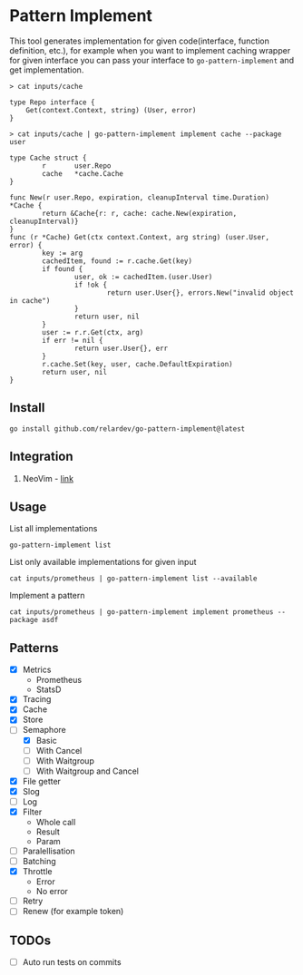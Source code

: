 # Pattern Implement

This tool generates implementation for given code(interface, function definition, etc.), for example when you want to implement caching wrapper for given interface you can pass your interface to `go-pattern-implement` and get implementation.

```
> cat inputs/cache

type Repo interface {
	Get(context.Context, string) (User, error)
}
```

```
> cat inputs/cache | go-pattern-implement implement cache --package user

type Cache struct {
        r       user.Repo
        cache   *cache.Cache
}

func New(r user.Repo, expiration, cleanupInterval time.Duration) *Cache {
        return &Cache{r: r, cache: cache.New(expiration, cleanupInterval)}
}
func (r *Cache) Get(ctx context.Context, arg string) (user.User, error) {
        key := arg
        cachedItem, found := r.cache.Get(key)
        if found {
                user, ok := cachedItem.(user.User)
                if !ok {
                        return user.User{}, errors.New("invalid object in cache")
                }
                return user, nil
        }
        user := r.r.Get(ctx, arg)
        if err != nil {
                return user.User{}, err
        }
        r.cache.Set(key, user, cache.DefaultExpiration)
        return user, nil
}
```


## Install

```
go install github.com/relardev/go-pattern-implement@latest
```

## Integration

1. NeoVim - [link](https://github.com/relardev/go-pattern-implement.nvim)

## Usage

List all implementations

```
go-pattern-implement list
```

List only available implementations for given input

```
cat inputs/prometheus | go-pattern-implement list --available
```


Implement a pattern

```
cat inputs/prometheus | go-pattern-implement implement prometheus --package asdf
```

## Patterns

- [x] Metrics
    -  Prometheus
    -  StatsD
- [x] Tracing
- [x] Cache
- [x] Store
- [ ] Semaphore
    - [x] Basic
    - [ ] With Cancel
    - [ ] With Waitgroup
    - [ ] With Waitgroup and Cancel
- [x] File getter
- [x] Slog
- [ ] Log
- [x] Filter
    - Whole call
    - Result
    - Param
- [ ] Paralellisation
- [ ] Batching
- [x] Throttle
    -  Error
    -  No error
- [ ] Retry
- [ ] Renew (for example token)

## TODOs

- [ ] Auto run tests on commits
